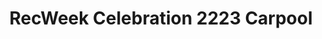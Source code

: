 ---
title: RecWeek Celebration 2223 Carpool
redirect_to: https://docs.google.com/spreadsheets/d/1RbKcJ9DIPz2aDAJm_cxxL-QPFreuKMw62exT__hIolE/edit#gid=1927953680
redirect_from: 
  - /RWCeleb2223Carpool
  - /rwceleb2223carpool
---